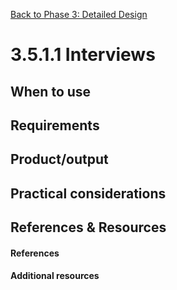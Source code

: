 [Back to Phase 3: Detailed Design](3-5-detailed.md)

# 3.5.1.1 Interviews

## When to use

## Requirements

## Product/output

## Practical considerations


## References & Resources

#### References



#### Additional resources


